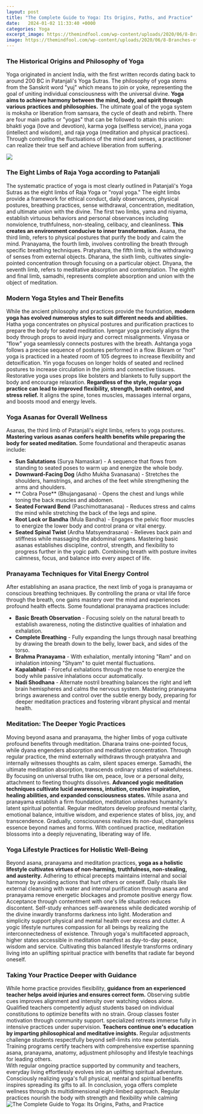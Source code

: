 ```yaml
---
layout: post
title: "The Complete Guide to Yoga: Its Origins, Paths, and Practice"
date:   2024-01-02 11:33:40 +0000
categories: Yoga
excerpt_image: https://themindfool.com/wp-content/uploads/2020/06/8-Branches-of-Yoga-10-10-1024x1024.jpg
image: https://themindfool.com/wp-content/uploads/2020/06/8-Branches-of-Yoga-10-10-1024x1024.jpg
---
```


### The Historical Origins and Philosophy of Yoga
Yoga originated in ancient India, with the first written records dating back to around 200 BC in Patanjali's Yoga Sutras. The philosophy of yoga stems from the Sanskrit word "yuj" which means to join or yoke, representing the goal of uniting individual consciousness with the universal divine. **Yoga aims to achieve harmony between the mind, body, and spirit through various practices and philosophies.**
The ultimate goal of the yoga system is moksha or liberation from samsara, the cycle of death and rebirth. There are four main paths or "yogas" that can be followed to attain this union: bhakti yoga (love and devotion), karma yoga (selfless service), jnana yoga (intellect and wisdom), and raja yoga (meditation and physical practices). Through controlling the fluctuations of the mind and senses, a practitioner can realize their true self and achieve liberation from suffering.

![](https://www.brettlarkin.com/wp-content/uploads/2020/12/4-paths-of-yoga.png)
### The Eight Limbs of Raja Yoga according to Patanjali
The systematic practice of yoga is most clearly outlined in Patanjali's Yoga Sutras as the eight limbs of Raja Yoga or "royal yoga." The eight limbs provide a framework for ethical conduct, daily observances, physical postures, breathing practices, sense withdrawal, concentration, meditation, and ultimate union with the divine. 
The first two limbs, yama and niyama, establish virtuous behaviors and personal observances including nonviolence, truthfulness, non-stealing, celibacy, and cleanliness. **This creates an environment conducive to inner transformation.** Asana, the third limb, refers to physical postures that purify the body and calm the mind. Pranayama, the fourth limb, involves controlling the breath through specific breathing techniques. 
Pratyahara, the fifth limb, is the withdrawing of senses from external objects. Dharana, the sixth limb, cultivates single-pointed concentration through focusing on a particular object. Dhyana, the seventh limb, refers to meditative absorption and contemplation. The eighth and final limb, samadhi, represents complete absorption and union with the object of meditation.
### Modern Yoga Styles and Their Benefits
While the ancient philosophy and practices provide the foundation, **modern yoga has evolved numerous styles to suit different needs and abilities.** Hatha yoga concentrates on physical postures and purification practices to prepare the body for seated meditation. Iyengar yoga precisely aligns the body through props to avoid injury and correct misalignments. 
Vinyasa or "flow" yoga seamlessly connects postures with the breath. Ashtanga yoga follows a precise sequence of postures performed in a flow. Bikram or "hot" yoga is practiced in a heated room of 105 degrees to increase flexibility and detoxification. Yin yoga focuses on longer holds of seated and reclined postures to increase circulation in the joints and connective tissues. 
Restorative yoga uses props like bolsters and blankets to fully support the body and encourage relaxation. **Regardless of the style, regular yoga practice can lead to improved flexibility, strength, breath control, and stress relief.** It aligns the spine, tones muscles, massages internal organs, and boosts mood and energy levels.
### Yoga Asanas for Overall Wellness
Asanas, the third limb of Patanjali's eight limbs, refers to yoga postures. **Mastering various asanas confers health benefits while preparing the body for seated meditation.** Some foundational and therapeutic asanas include:
- **Sun Salutations** (Surya Namaskar) - A sequence that flows from standing to seated poses to warm up and energize the whole body. 
- **Downward-Facing Dog** (Adho Mukha Svanasana) - Stretches the shoulders, hamstrings, and arches of the feet while strengthening the arms and shoulders. 
- ** Cobra Pose** (Bhujangasana) - Opens the chest and lungs while toning the back muscles and abdomen. 
- **Seated Forward Bend** (Paschimottanasana) - Reduces stress and calms the mind while stretching the back of the legs and spine. 
- **Root Lock or Bandha** (Mula Bandha) - Engages the pelvic floor muscles to energize the lower body and control prana or vital energy.
- **Seated Spinal Twist** (Ardha Matsyendrasana) - Relieves back pain and stiffness while massaging the abdominal organs.
Mastering basic asanas establishes discipline, control, strength, and flexibility to progress further in the yogic path. Combining breath with posture invites calmness, focus, and balance into every aspect of life.
### Pranayama Techniques for Vital Energy Control
After establishing an asana practice, the next limb of yoga is pranayama or conscious breathing techniques. By controlling the prana or vital life force through the breath, one gains mastery over the mind and experiences profound health effects. Some foundational pranayama practices include:
- **Basic Breath Observation** - Focusing solely on the natural breath to establish awareness, noting the distinctive qualities of inhalation and exhalation. 
- **Complete Breathing** - Fully expanding the lungs through nasal breathing by drawing the breath down to the belly, lower back, and sides of the torso.
- **Brahma Pranayama** - With exhalation, mentally intoning "Ram" and on inhalation intoning "Shyam" to quiet mental fluctuations.
- **Kapalabhati** - Forceful exhalations through the nose to energize the body while passive inhalations occur automatically. 
- **Nadi Shodhana** - Alternate nostril breathing balances the right and left brain hemispheres and calms the nervous system.
Mastering pranayama brings awareness and control over the subtle energy body, preparing for deeper meditation practices and fostering vibrant physical and mental health.
### Meditation: The Deeper Yogic Practices
Moving beyond asana and pranayama, the higher limbs of yoga cultivate profound benefits through meditation. Dharana trains one-pointed focus, while dyana engenders absorption and meditative concentration. Through regular practice, the mind externally withdraws through pratyahra and internally witnesses thoughts as calm, silent spaces emerge. 
Samadhi, the ultimate meditation absorption, transcends ordinary states of wakefulness. By focusing on universal truths like om, peace, love or a personal deity, attachment to fleeting thoughts dissolves. **Advanced yogic meditation techniques cultivate lucid awareness, intuition, creative inspiration, healing abilities, and expanded consciousness states.**
While asana and pranayama establish a firm foundation, meditation unleashes humanity's latent spiritual potential. Regular meditators develop profound mental clarity, emotional balance, intuitive wisdom, and experience states of bliss, joy, and transcendence. Gradually, consciousness realizes its non-dual, changeless essence beyond names and forms. With continued practice, meditation blossoms into a deeply rejuvenating, liberating way of life.
### Yoga Lifestyle Practices for Holistic Well-Being
Beyond asana, pranayama and meditation practices, **yoga as a holistic lifestyle cultivates virtues of non-harming, truthfulness, non-stealing, and austerity.** Adhering to ethical precepts maintains internal and social harmony by avoiding actions that hurt others or oneself. Daily rituals like external cleansing with water and internal purification through asana and pranayama remove energetic blockages and promote positive energy flow. 
Acceptance through contentment with one's life situation reduces discontent. Self-study enhances self-awareness while dedicated worship of the divine inwardly transforms darkness into light. Moderation and simplicity support physical and mental health over excess and clutter. A yogic lifestyle nurtures compassion for all beings by realizing the interconnectedness of existence. 
Through yoga's multifaceted approach, higher states accessible in meditation manifest as day-to-day peace, wisdom and service. Cultivating this balanced lifestyle transforms ordinary living into an uplifting spiritual practice with benefits that radiate far beyond oneself.
### Taking Your Practice Deeper with Guidance
While home practice provides flexibility, **guidance from an experienced teacher helps avoid injuries and ensures correct form.** Observing subtle cues improves alignment and intensity over watching videos alone. Qualified teachers competently adjust students based on individual constitutions to optimize benefits with no strain. 
Group classes foster motivation through community support. specialized retreats immerse fully in intensive practices under supervision. **Teachers continue one's education by imparting philosophical and meditative insights.** Regular adjustments challenge students respectfully beyond self-limits into new potentials. Training programs certify teachers with comprehensive expertise spanning asana, pranayama, anatomy, adjustment philosophy and lifestyle teachings for leading others.      
With regular ongoing practice supported by community and teachers, everyday living effortlessly evolves into an uplifting spiritual adventure. Consciously realizing yoga's full physical, mental and spiritual benefits inspires spreading its gifts to all.
In conclusion, yoga offers complete wellness through its multidimensional eight-limbed approach. Regular practices nourish the body with strength and flexibility while calming
 ![The Complete Guide to Yoga: Its Origins, Paths, and Practice](https://themindfool.com/wp-content/uploads/2020/06/8-Branches-of-Yoga-10-10-1024x1024.jpg)